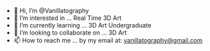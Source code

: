 - 👋 Hi, I’m @Vanillatography
- 👀 I’m interested in ... Real Time 3D Art
- 🌱 I’m currently learning ... 3D Art Undergraduate
- 💞️ I’m looking to collaborate on ... 3D Art
- 📫 How to reach me ... by my email at: vanillatography@gmail.com

<!---
Vanillatography/Vanillatography is a ✨ special ✨ repository because its `README.md` (this file) appears on your GitHub profile.
You can click the Preview link to take a look at your changes.
--->

